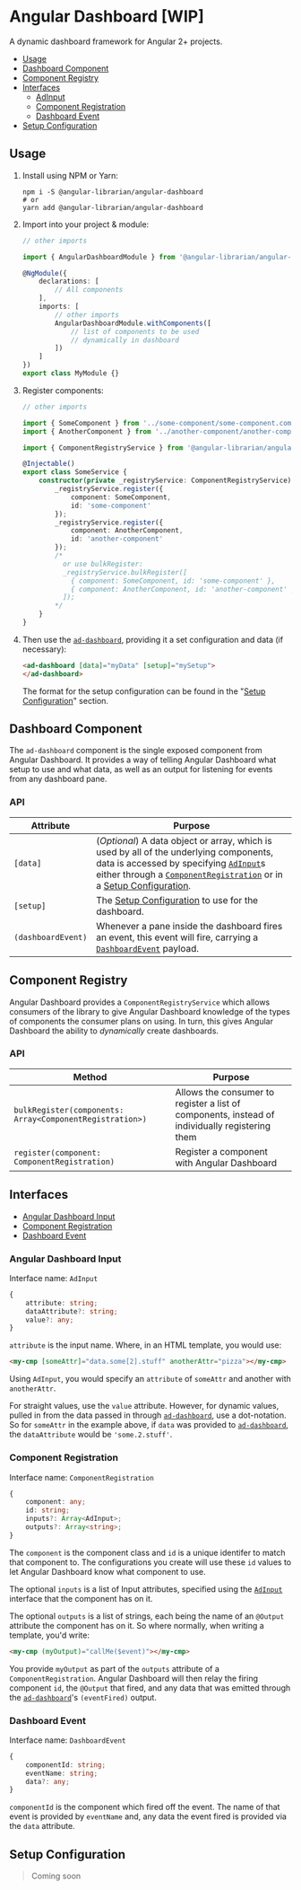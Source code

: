 # Angular Dashboard [WIP]

A dynamic dashboard framework for Angular 2+ projects.

- [Usage](#usage)
- [Dashboard Component](#dashboard-component)
- [Component Registry](#component-registry)
- [Interfaces](#interfaces)
    - [AdInput](#ad-input)
    - [Component Registration](#component-registration)
    - [Dashboard Event](#dashboard-event)
- [Setup Configuration](#setup-configuration)

## <a id="usage"></a>Usage

1. Install using NPM or Yarn:

    ```shell
    npm i -S @angular-librarian/angular-dashboard
    # or
    yarn add @angular-librarian/angular-dashboard
    ```
2. Import into your project & module:
    ```typescript
    // other imports

    import { AngularDashboardModule } from '@angular-librarian/angular-dashboard';

    @NgModule({
        declarations: [
            // All components
        ],
        imports: [
            // other imports
            AngularDashboardModule.withComponents([
                // list of components to be used
                // dynamically in dashboard
            ])
        ]
    })
    export class MyModule {}
    ```
3. Register components:
    ```typescript
    // other imports

    import { SomeComponent } from '../some-component/some-component.component.ts';
    import { AnotherComponent } from '../another-component/another-component.component.ts';

    import { ComponentRegistryService } from '@angular-librarian/angular-dashboard';

    @Injectable()
    export class SomeService {
        constructor(private _registryService: ComponentRegistryService) {
            _registryService.register({
                component: SomeComponent,
                id: 'some-component'
            });
            _registryService.register({
                component: AnotherComponent,
                id: 'another-component'
            });
            /*
              or use bulkRegister:
              _registryService.bulkRegister([
                { component: SomeComponent, id: 'some-component' },
                { component: AnotherComponent, id: 'another-component' }
              ]);
            */
        }
    }
    ```
4. Then use the [`ad-dashboard`](#ad-dashboard), providing it a set
    configuration and data
    (if necessary):
    ```html
    <ad-dashboard [data]="myData" [setup]="mySetup">
    </ad-dashboard>
    ```
    The format for the setup configuration can be found in the
    "[Setup Configuration](#setup-configuration)" section.

## <a id="ad-dashboard"></a>Dashboard Component

The `ad-dashboard` component is the single exposed component from Angular
Dashboard. It provides a way of telling Angular Dashboard what setup to use
and what data, as well as an output for listening for events from any dashboard
pane.

### API

Attribute|Purpose
---|---
`[data]`|(_Optional_) A data object or array, which is used by all of the underlying components, data is accessed by specifying [`AdInput`](#ad-input)s either through a [`ComponentRegistration`](#component-registration) or in a [Setup Configuration](#setup-configuration).
`[setup]`|The [Setup Configuration](#setup-configuration) to use for the dashboard.
`(dashboardEvent)`|Whenever a pane inside the dashboard fires an event, this event will fire, carrying a [`DashboardEvent`](#dashboard-event) payload.

## <a id="component-registry"></a>Component Registry

Angular Dashboard provides a `ComponentRegistryService` which allows consumers
of the library to give Angular Dashboard knowledge of the types of components
the consumer plans on using. In turn, this gives Angular Dashboard the ability
to _dynamically_ create dashboards.

### API

Method|Purpose
---|---
`bulkRegister(components: Array<ComponentRegistration>)`|Allows the consumer to register a list of components, instead of individually registering them
`register(component: ComponentRegistration)`|Register a component with Angular Dashboard

## <a id="interfaces"></a>Interfaces

- [Angular Dashboard Input](#ad-input)
- [Component Registration](#component-registration)
- [Dashboard Event](#dashboard-event)

### <a id="ad-input"></a>Angular Dashboard Input

Interface name: `AdInput`

```typescript
{
    attribute: string;
    dataAttribute?: string;
    value?: any;
}
```

`attribute` is the input name. Where, in an HTML template, you would use:

```html
<my-cmp [someAttr]="data.some[2].stuff" anotherAttr="pizza"></my-cmp>
```

Using `AdInput`, you would specify an `attribute` of `someAttr` and another
with `anotherAttr`.

For straight values, use the `value` attribute. However, for dynamic values,
pulled in from the data passed in through [`ad-dashboard`](#ad-dashboard),
use a dot-notation. So for `someAttr` in the example above, if `data` was
provided to [`ad-dashboard`](#ad-dashboard), the `dataAttribute` would be
`'some.2.stuff'`.

### <a id="component-registration"></a>Component Registration

Interface name: `ComponentRegistration`

```typescript
{
    component: any;
    id: string;
    inputs?: Array<AdInput>;
    outputs?: Array<string>;
}
```

The `component` is the component class and `id` is a unique identifer to
match that component to. The configurations you create will use these `id`
values to let Angular Dashboard know what component to use.

The optional `inputs` is a list of Input attributes, specified using the
[`AdInput`](#ad-input) interface that the component has on it.

The optional `outputs` is a list of strings, each being the name of an
`@Output` attribute the component has on it. So where normally, when
writing a template, you'd write:

```html
<my-cmp (myOutput)="callMe($event)"></my-cmp>
```

You provide `myOutput` as part of the `outputs` attribute of a
`ComponentRegistration`. Angular Dashboard will then relay the firing
component `id`, the `@Output` that fired, and any data that was emitted
through the [`ad-dashboard`](#ad-dashboard)'s `(eventFired)` output.

### <a id="dashboard-event"></a>Dashboard Event

Interface name: `DashboardEvent`

```typescript
{
    componentId: string;
    eventName: string;
    data?: any;
}
```

`componentId` is the component which fired off the event. The name of that
event is provided by `eventName` and, any data the event fired is provided
via the `data` attribute.

## <a id="setup-configuration"></a>Setup Configuration

> Coming soon